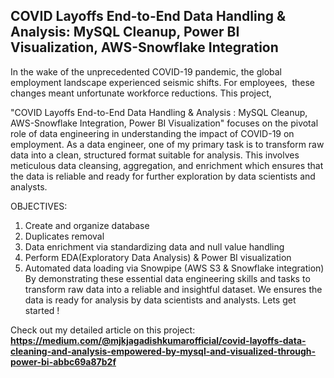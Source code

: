 ## **COVID Layoffs End-to-End Data Handling & Analysis: MySQL Cleanup, Power BI Visualization, AWS-Snowflake Integration**

In the wake of the unprecedented COVID-19 pandemic, the global employment landscape experienced seismic shifts. For employees, 
these changes meant unfortunate workforce reductions.
This project, 

"COVID Layoffs End-to-End Data Handling & Analysis : MySQL Cleanup, AWS-Snowflake Integration, Power BI Visualization" focuses on the pivotal role of data engineering in understanding the impact of COVID-19 on employment.
As a data engineer, one of my primary task is to transform raw data into a clean, structured format suitable for analysis. 
This involves meticulous data cleansing, aggregation, and enrichment which ensures that the data is reliable and ready for further exploration by data scientists and analysts.

OBJECTIVES:
1. Create and organize database
2. Duplicates removal
3. Data enrichment via standardizing data and null value handling
4. Perform EDA(Exploratory Data Analysis) & Power BI visualization 
5. Automated data loading via Snowpipe (AWS S3 &  Snowflake integration)
By demonstrating these essential data engineering skills and tasks to transform raw data into a reliable and insightful dataset. We ensures the data is ready for analysis by data scientists and analysts. 
Lets get started !

Check out my detailed article on this project:
**https://medium.com/@mjkjagadishkumarofficial/covid-layoffs-data-cleaning-and-analysis-empowered-by-mysql-and-visualized-through-power-bi-abbc69a87b2f**

